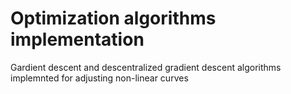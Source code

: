 # Optimization algorithms implementation

Gardient descent and descentralized gradient descent algorithms implemnted for adjusting non-linear curves

